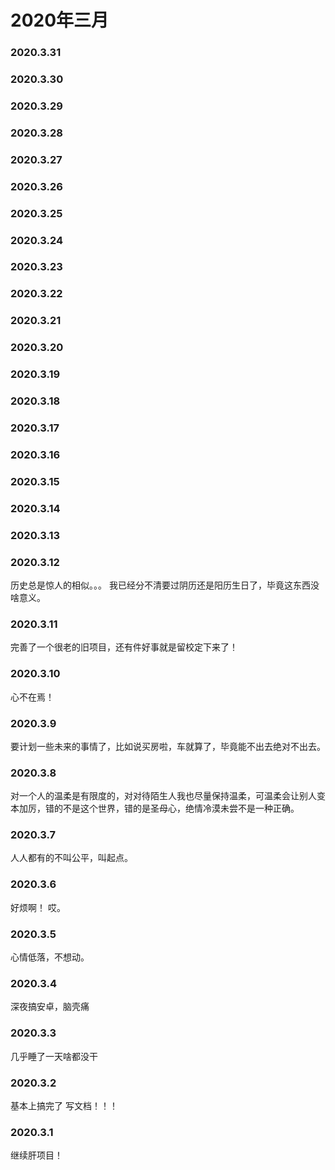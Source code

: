 # 2020年三月

### 2020.3.31
### 2020.3.30 
### 2020.3.29 
### 2020.3.28 
### 2020.3.27
### 2020.3.26 
### 2020.3.25 
### 2020.3.24 
### 2020.3.23 
### 2020.3.22 
### 2020.3.21 
### 2020.3.20 
### 2020.3.19 
### 2020.3.18
### 2020.3.17  
### 2020.3.16
### 2020.3.15
### 2020.3.14
### 2020.3.13
### 2020.3.12
历史总是惊人的相似。。。
我已经分不清要过阴历还是阳历生日了，毕竟这东西没啥意义。
### 2020.3.11
完善了一个很老的旧项目，还有件好事就是留校定下来了！
### 2020.3.10
心不在焉！
### 2020.3.9
要计划一些未来的事情了，比如说买房啦，车就算了，毕竟能不出去绝对不出去。
### 2020.3.8
对一个人的温柔是有限度的，对对待陌生人我也尽量保持温柔，可温柔会让别人变本加厉，错的不是这个世界，错的是圣母心，绝情冷漠未尝不是一种正确。
### 2020.3.7
人人都有的不叫公平，叫起点。
### 2020.3.6
好烦啊！ 哎。
### 2020.3.5
心情低落，不想动。
### 2020.3.4
深夜搞安卓，脑壳痛
### 2020.3.3
几乎睡了一天啥都没干 
### 2020.3.2
基本上搞完了 写文档！！！
### 2020.3.1
继续肝项目！
